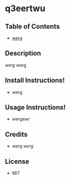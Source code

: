 
# q3eertwu

## Table of Contents
* [werg](#werg)

## Description
_werg_
werg
## Install Instructions!
* werg

## Usage Instructions!
* wergewr

## Credits
* werg
 _werg_

## License
* MIT 







